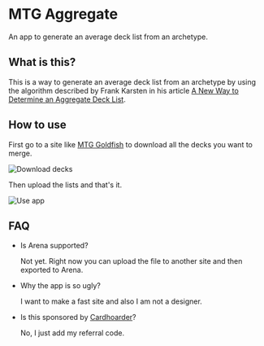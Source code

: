 # MTG Aggregate
An app to generate an average deck list from an archetype.

## What is this?

This is a way to generate an average deck list from an archetype by using the algorithm described by Frank Karsten in his article [A New Way to Determine an Aggregate Deck List](https://www.channelfireball.com/articles/magic-math-a-new-way-to-determine-an-aggregate-deck-list-rg-dragons/).

## How to use

First go to a site like [MTG Goldfish](http://mtggoldfish.com/) to download all the decks you want to merge.

![Download decks](https://raw.githubusercontent.com/4lb0/mtg-aggregate/master/download-decks.gif)

Then upload the lists and that's it.

![Use app](https://raw.githubusercontent.com/4lb0/mtg-aggregate/master/use-app.gif)

## FAQ

* Is Arena supported?

  Not yet. Right now you can upload the file to another site and then exported to Arena.

* Why the app is so ugly?

  I want to make a fast site and also I am not a designer.

* Is this sponsored by [Cardhoarder](https://www.cardhoarder.com/r/57f887e939c90)?

  No, I just add my referral code. 
